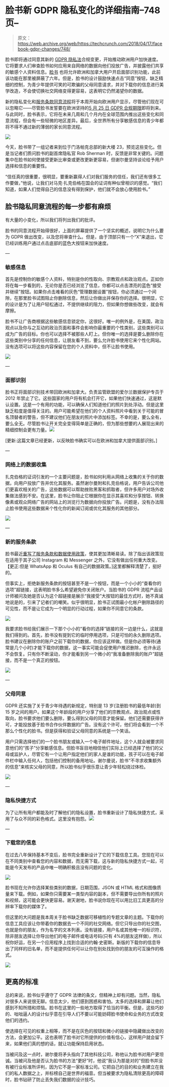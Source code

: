 # 脸书新 GDPR 隐私变化的详细指南–748 页–

> 原文：<https://web.archive.org/web/https://techcrunch.com/2018/04/17/facebook-gdpr-changes/748/>

脸书即将通过同意其新的 [GDPR 隐私法](https://web.archive.org/web/20190825042508/https://techcrunch.com/2018/01/20/wtf-is-gdpr/)合规变更，开始推动欧洲用户加快速度。它将要求人们审查脸书如何应用来自网络的数据向他们投放广告，并披露他们共享的敏感个人资料信息。[脸书](https://web.archive.org/web/20190825042508/https://crunchbase.com/organization/facebook) 也将允许欧洲和加拿大用户开启面部识别功能，此前该功能在那里被屏蔽了六年。但是，脸书的设计鼓励快速点击“同意”按钮，缺乏精细的控制，为青少年提供可笑的可欺骗的父母同意请求，并对下载你的信息进行美学改造，不会使切换社交网络变得更容易，这表明它仍然渴望你的数据。

新的隐私变化和[服务条款同意流程](https://web.archive.org/web/20190825042508/http://newsroom.fb.com/news/2018/04/new-privacy-protections/)将于本周开始向欧洲用户显示，尽管他们现在可以忽略它——尽管脸书发誓要在欧洲坚持的[5 月 25 日 GDPR 合规期限](https://web.archive.org/web/20190825042508/https://techcrunch.com/2018/04/04/zuckerberg-gdpr/)即将到来。与此同时，脸书表示，它将在未来几周和几个月内在全球范围内推出这些变化和同意流程，但会有一些轻微的地区差异。最后，全世界所有分享敏感信息的青少年都将不得不通过新的薄弱的家长同意流程。

![](img/5d022cd2ac9aafb83433df6db48d0f4f.png)

今天，脸书带了一组记者来到位于门洛帕克总部的新大楼 23，预览这些变化。但是当记者们质问脸书的副首席隐私官 Rob Sherman 时，反馈是非常关键的。问题集中在脸书如何使接受更新比审查或更改更新更容易，但谢尔曼坚持谈论给予用户选择和信息的重要性。

“信任真的很重要，很明显，要重新赢得人们对我们服务的信任，我们还有很多工作要做，”他说，让我们对马克·扎克伯格在国会的证词有种似曾相识的感觉。“我们知道，如果人们觉得自己的信息没有得到保护，他们就不会放心使用脸书。”

## 脸书隐私同意流程的每一步都有麻烦

有大量的小变化，所以我们将列出我们的批评。

脸书的同意流程开始得很好，上面的屏幕提供了一个坚实的概述，说明它为什么要为 GDPR 做出改变，以及您将审查什么。但是，由于顶部只有一个“X”来退出，它已经训练用户通过点击底部的蓝色大按钮来加快速度。

—

### 敏感信息

首先是控制你的敏感个人资料，特别是你的性取向、宗教观点和政治观点。正如你将在每一步看到的，无论你是否已经浏览了信息，你都可以点击漂亮的蓝色“接受并继续”按钮。如果你点击难看的灰色“管理数据设置”按钮，你必须通过一个间隙，在那里脸书试图阻止你删除信息，然后让你做出并保存你的选择。很明显，它的设计是为了让用户轻松通过，不提供继续的阻力，但如果你想做些改变，就会有摩擦。

脸书不让广告商根据这些敏感信息锁定你，这很好。唯一的例外是，在美国，政治观点以及你与之互动的政治页面和事件会影响你最重要的个性类别，这些类别可以成为广告的目标。你也可以选择不被那些人盯上。但你唯一的选择是要么删除你在这些类别中分享的任何信息，让朋友看不到，要么允许脸书使用它来个性化网站。没有选项可以将这些内容保留在您的个人资料中，但不让脸书使用。

![](img/10fd78375af8cb9dfe19bd2205372297.png)

—

### 面部识别

脸书正将面部识别技术带回欧洲和加拿大。负责监管欧盟的爱尔兰数据保护专员于 2012 年禁止了它。这些国家的用户将有机会打开它，如果他们快速通过，这是默认设置。这是一个有用的功能，可以确保人们知道他们的照片到处浮动。但是这里缺乏粒度是值得关注的。用户可能希望在他们的个人资料照片中看到关于可能的冒名顶替者的警告，但不建议他们在朋友的照片中添加标签。不幸的是，要么全有，要么全无。尽管脸书让开关完全变得简单是正确的，但为那些想要的人展现出来的精细控制会更有力量。![](img/d4a49c1fba928253e240d93eea01d202.png)

[更新:这篇文章已经更新，以反映脸书确实可以在欧洲和加拿大提供面部识别。]

—

### 网络上的数据收集

扎克伯格的证词引发的一个主要问题是，脸书如何利用从网络上收集的关于你的数据，向用户投放广告并优化其服务。虽然谢尔曼附和扎克伯格说，用户告诉公司他们更喜欢相关的广告，这些数据可以帮助挫败黑客和抓取者，但许多用户对场外收集做法感到不安。在这里，脸书让你阻止它根据你在显示其喜欢和分享按钮、转换像素或观众网络广告的网站上的浏览行为数据向你投放广告。问题是，没有办法阻止脸书使用这些数据来个性化你的新闻订阅或优化其服务的其他部分。

![](img/ffe98e00df03d0c56f84adfa2d6b80a8.png)

—

### 新的服务条款

脸书最近[重写了服务条款和数据使用政策](https://web.archive.org/web/20190825042508/https://techcrunch.com/2018/04/04/facebook-terms-of-service/)，使其更加清晰易读。除了指出该政策现在适用于其子公司 Instagram 和 Messenger 之外，它没有做出任何重大改变。【更正:但是 WhatsApp 和 Oculus 有自己的数据政策。]这里都解释清楚了，挺好的。

但事实上，拒绝新服务条款的按钮甚至不是一个按钮，而是一个小小的“查看你的选项”超链接，这表明脸书多么希望避免你关闭账户。当脸书的 GDPR 流程产品设计师被问及她是否认为这个超链接是展示“我接受”大按钮的最佳方式时，她不真诚地说是的，引来了记者们的嘲笑。似乎很明显，脸书正试图最小化帐户删除路径的可见性，而不是让它成为一个明显的行动过程，如果你不同意它的条款。

![](img/3c6cf27fc392416df09d715c9942ebb8.png)

我要求脸书给我们展示一下那个小小的“看你的选择”链接的另一边是什么，这就是我们得到的。首先，脸书没有提到它的临时停用选项，只是可怕的永久删除选项。脸书建议在删除你的账户之前下载你的数据，你应该这样做。但是你必须等待(通常是几个小时)才能下载你的数据，这一事实可能会促使用户推迟删除，也许永远不会恢复。只有你不断滚动，你才能看到另一个微小的“我准备删除我的账户”超链接，而不是一个真正的按钮。

![](img/f9c6b9433a5ad799a71c46babf09e1bb.png)

—

### 父母同意

GDPR 还实施了关于青少年待遇的新规定，特别是 13 岁(注册脸书的最低年龄)到 15 岁之间的用户。如果这个年龄段的用户分享了他们的宗教观点、政治观点或性取向，脸书要求他们要么删除，要么得到父母的同意才能保留。他们还需要获得许可，才能投放基于脸书合作伙伴数据的广告。没有这个许可，他们将会看到一个不那么个性化的脸书。但是获得和验证父母同意的系统是一个笑话。

用户只需选择他们的一个脸书朋友或输入一个电子邮件地址，这个人就会被要求同意他们的“孩子”分享敏感信息。但脸书盲目地相信他们实际上已经选择了他们的父母或监护人，尽管它有一个让用户指定他们的家人是谁的功能，孩子可以在电子邮件栏中输入任何人，包括他们控制的备用地址。谢尔曼说，脸书“不寻求收集额外的信息”来核实父母的同意，所以脸书似乎很乐意让青少年轻松绕过体检。

![](img/b8720df8c1ee0e42283abc2534753d93.png)

—

### 隐私快捷方式

为了让所有用户都能及时了解他们的隐私设置，脸书重新设计了隐私快捷方式，采用了与众不同的彩色格式。这里没有抱怨。![](img/8d3b679ecb175854c1ccdc45f020683c.png)

—

### 下载您的信息

在过去八年保持基本不变后，脸书完全重新设计了它的下载信息工具。您现在可以在不同类别中查看您的内容和数据，而无需下载，这与新的隐私快捷方式一起，可能是今天发布的产品中唯一明确积极且没有问题的变化。

![](img/b748ba01fa46468dae001a674e1427bd.png)

脸书现在允许你选择某些类别的数据，日期范围，JSON 或 HTML 格式和图像质量来下载。例如，如果你只需要某一类型内容的副本，但不需要导出你所有的照片和视频，这可能会更快更容易。谢天谢地，脸书说你现在可以用比旧工具更高的分辨率下载你的媒体了。

但这里的大问题是我本周关于脸书缺乏数据可移植性的专题文章的主题。下载你的信息工具应该让你带着你的数据去一个不同的社交网络。但它只导出你的社交图，也就是你的朋友，作为名字的文本列表。没有链接，用户名或其他唯一的标识符，除非朋友选择让你导出他们的电子邮件或电话号码(只有 4%的朋友这样做)，所以祝你好运，在另一个应用程序上找到合适的约翰·史密斯。新版的下载你的信息导出了同样的旧名单，而不是提供任何可以让你在别处找到你的朋友的可互操作的格式。

![](img/42da352a8f2a8fa9882fbf64da0b507a.png)

## 更高的标准

总的来说，脸书似乎遵守了 GDPR 法律的条文，但精神上却有问题。当然，隐私对很多人来说很无聊。信息太少，他们感到困惑和害怕。太多的选择和屏幕让他们感到不知所措和烦恼。脸书在这里的一些地方取得了恰当的平衡。但是，这些巧妙的、咄咄逼人的设计似乎意在引导人们不要以可能妨碍脸书使命和业务的方式改变他们的违约。

使选择在可见的权重上相等，而不是在灰色的按钮和微小的链接中隐藏做出改变的方法，会更加公平。这也表明了脸书对它所提供的价值有信心，这样用户就会留下来，如果他们真的想的话，就让功能保持启用状态。

当被问及这一点时，谢尔曼将矛头指向了其他科技公司，称他认为脸书对用户更坦诚。当被问及他是否认为脸书的方法“更好”时，他说“我认为那是对的”但脸书并没有被行业标准所评判，因为它不是一家标准公司。它把自己的目的和业务建立在我们的私人数据之上，并标榜自己是世界的福音。但当被要求为隐私清除更高的障碍时，脸书钻研了防止丢失我们数据的设计技巧。